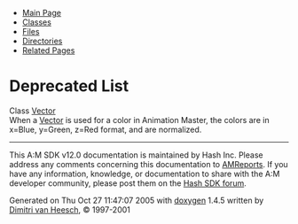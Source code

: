 <div class="tabs">

- [Main Page](index.md)
- [Classes](annotated.md)
- [Files](files.md)
- [Directories](dirs.md)
- [Related Pages](pages.md)

</div>

# <span id="deprecated" class="anchor">Deprecated List</span>

<span id="_deprecated000001" class="anchor"></span>

Class <a href="classVector.md" class="el">Vector</a>  
When a <a href="classVector.md" class="el">Vector</a> is used for a color in Animation Master, the colors are in x=Blue, y=Green, z=Red format, and are normalized.

------------------------------------------------------------------------

<span class="small">This A:M SDK v12.0 documentation is maintained by Hash Inc. Please address any comments concerning this documentation to [AMReports](http://www.hash.com/reports). If you have any information, knowledge, or documentation to share with the A:M developer community, please post them on the [Hash SDK forum](http://www.hash.com/forums/index.php?showforum=11).</span>

Generated on Thu Oct 27 11:47:07 2005 with [<span class="image placeholder" original-image-src="doxygen.png" original-image-title="" height="45" width="100" align="middle" border="0">doxygen</span>](http://www.doxygen.org/index.html) 1.4.5 written by [Dimitri van Heesch](mailto:dimitri@stack.nl), © 1997-2001
